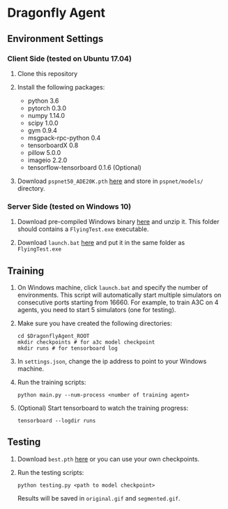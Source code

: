 # Dragonfly Agent

## Environment Settings

### Client Side (tested on Ubuntu 17.04)

1. Clone this repository

2. Install the following packages:
    * python 3.6
    * pytorch 0.3.0
    * numpy 1.14.0
    * scipy 1.0.0
    * gym 0.9.4
    * msgpack-rpc-python 0.4
    * tensorboardX 0.8
    * pillow 5.0.0
    * imageio 2.2.0
    * tensorflow-tensorboard 0.1.6 (Optional)

3. Download `pspnet50_ADE20K.pth`
[here](https://drive.google.com/open?id=1lB-ABBLghNvhrZQ2ziAjypmRaMD-oFHw)
and store in `pspnet/models/` directory.

### Server Side (tested on Windows 10)

1. Download pre-compiled Windows binary
[here](https://drive.google.com/open?id=1idzBbvPZXj-lQab8H29p00hGiYootIet)
and unzip it.
This folder should contains a `FlyingTest.exe` executable.

2. Download `launch.bat`
[here](https://drive.google.com/open?id=1E0Ddf_Rho-qGiBffVmEPV_r80gErLXPa)
and put it in the same folder as `FlyingTest.exe`

## Training

1. On Windows machine, click `launch.bat` and specify the number of environments.
This script will automatically start multiple simulators on consecutive ports
starting from 16660.
For example, to train A3C on 4 agents, you need to start 5 simulators
(one for testing).

2. Make sure you have created the following directories:
    ```shell
    cd $DragonflyAgent_ROOT
    mkdir checkpoints # for a3c model checkpoint
    mkdir runs # for tensorboard log
    ```

3. In `settings.json`, change the ip address to point to your Windows machine.

4. Run the training scripts:
    ```shell
    python main.py --num-process <number of training agent> 
    ```

5. (Optional) Start tensorboard to watch the training progress:
    ```shell
    tensorboard --logdir runs
    ```

## Testing

1. Download `best.pth`
   [here](https://drive.google.com/open?id=1TSENceE5d_tVDXunMctU5bRp3ytJiWpF)
   or you can use your own checkpoints.

2. Run the testing scripts:
    ```shell
    python testing.py <path to model checkpoint>
    ```
   Results will be saved in `original.gif` and `segmented.gif`.
